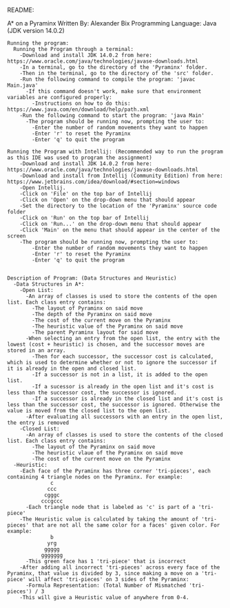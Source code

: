 README:

A* on a Pyraminx
Written By: Alexander Bix
Programming Language: Java (JDK version 14.0.2)

    Running the program:
      Running the Program through a terminal:
        -Download and install JDK 14.0.2 from here: https://www.oracle.com/java/technologies/javase-downloads.html
        -In a terminal, go to the directory of the 'Pyraminx' folder.
        -Then in the terminal, go to the directory of the 'src' folder.
        -Run the following command to compile the program: 'javac Main.java'
          -If this command doesn't work, make sure that environment variables are configured properly:
            -Instructions on how to do this: https://www.java.com/en/download/help/path.xml
        -Run the following command to start the program: 'java Main'
          -The program should be running now, prompting the user to:
            -Enter the number of random movements they want to happen
            -Enter 'r' to reset the Pyraminx
            -Enter 'q' to quit the program

	Running the Program with Intellij: (Recommended way to run the program as this IDE was used to program the assignment)
		-Download and install JDK 14.0.2 from here: https://www.oracle.com/java/technologies/javase-downloads.html
		-Download and install from Intellij (Community Edition) from here: https://www.jetbrains.com/idea/download/#section=windows
		-Open Intellij.
		-Click on 'File' on the top bar of Intellij
		-Click on 'Open' on the drop-down menu that should appear
		-Set the directory to the location of the 'Pyraminx' source code folder
		-Click on 'Run' on the top bar of Intellij 
		-Click on 'Run...' on the drop-down menu that should appear
		-Click 'Main' on the menu that should appear in the center of the screen
		-The program should be running now, prompting the user to:
			-Enter the number of random movements they want to happen
			-Enter 'r' to reset the Pyraminx
			-Enter 'q' to quit the program
			

    Description of Program: (Data Structures and Heuristic)
      -Data Structures in A*:
        -Open List:
          -An array of classes is used to store the contents of the open list. Each class entry contains:
            -The layout of Pyraminx on said move
            -The depth of the Pyraminx on said move
            -The cost of the current move on the Pyraminx
            -The heuristic value of the Pyraminx on said move
            -The parent Pyraminx layout for said move
          -When selecting an entry from the open list, the entry with the lowest (cost + heuristic) is chosen, and the successor moves are stored in an array.
            -Then for each successor, the successor cost is calculated, which is used to determine whether or not to ignore the successor if it is already in the open and closed list.
            -If a successor is not in a list, it is added to the open list. 
            -If a sucessor is already in the open list and it's cost is less than the successor cost, the successor is ignored.
            -If a successor is already in the closed list and it's cost is less than the successor cost, the successor is ignored. Otherwise the value is moved from the closed list to the open list.
          -After evaluating all successors with an entry in the open list, the entry is removed
        -Closed List:
          -An array of classes is used to store the contents of the closed list. Each class entry contains:
            -The layout of the Pyraminx on said move
            -The heuristic vlaue of the Pyraminx on said move
            -The cost of the current move on the Pyraminx
      -Heuristic:
        -Each face of the Pyraminx has three corner 'tri-pieces', each containing 4 triangle nodes on the Pyraminx. For example:
                  c
                 ccc
                cgggc
               cccgccc
          -Each triangle node that is labeled as 'c' is part of a 'tri-piece'
        -The Heuristic value is calculated by taking the amount of 'tri-pieces' that are not all the same color for a faces' given color. For example:
                  b
                 yrg
                ggggg
               ggggggg
          -This green face has 1 'tri-piece' that is incorrect
        -After adding all incorrect 'tri-pieces' across every face of the Pyraminx, that value is divided by 3, since making a move on a 'tri-piece' will affect 'tri-pieces' on 3 sides of the Pyraminx:
          -Formula Representation: (Total Number of Mismatched 'tri-pieces') / 3
        -This will give a Heuristic value of anywhere from 0-4.

